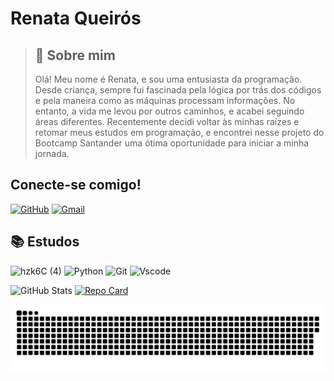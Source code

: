 # Renata Queirós

>## 🚀 Sobre mim
>Olá! Meu nome é Renata, e sou uma entusiasta da programação. Desde criança, sempre fui fascinada pela lógica por trás dos códigos e pela maneira como as máquinas processam informações. No entanto, a vida me levou por outros caminhos, e acabei seguindo áreas diferentes.
Recentemente decidi voltar às minhas raízes e retomar meus estudos em programação, e encontrei nesse projeto do Bootcamp Santander uma ótima oportunidade para iniciar a minha jornada. 

## Conecte-se comigo!

[![GitHub](https://img.shields.io/badge/GitHub-100000?style=for-the-badge&logo=github&logoColor=white)](https://github.com/RenataQueiros)    [![Gmail](https://img.shields.io/badge/Gmail-333333?style=for-the-badge&logo=gmail&logoColor=red)](mailto:renatinhauno20@gmail.com)
 
## 📚 Estudos 

![hzk6C (4)](https://github.com/RenataQueiros/repo-remoto/assets/114524338/97c58911-9e01-410e-8c38-056b7685c266)
 ![Python](https://img.shields.io/badge/python-3670A0?style=for-the-badge&logo=python&logoColor=ffdd54) 
 ![Git](https://img.shields.io/badge/GIT-E44C30?style=for-the-badge&logo=git&logoColor=white)
 ![Vscode](https://img.shields.io/badge/Vscode-007ACC?style=for-the-badge&logo=visual-studio-code&logoColor=white)

![GitHub Stats](https://github-readme-stats.vercel.app/api?username=RenataQueiros&theme=transparent&bg_color=000&border_color=30A3DC&show_icons=true&icon_color=30A3DC&title_color=E94D5F&text_color=FFF)
[![Repo Card](https://github-readme-stats.vercel.app/api/pin/?username=RenataQueiros&repo=dio-lab-open-source&bg_color=000&border_color=30A3DC&show_icons=true&icon_color=30A3DC&title_color=E94D5F&text_color=FFF)](https://github.com/RenataQueiros/dio-lab-open-source)


<picture>
  <source media="(prefers-color-scheme: dark)" srcset="https://raw.githubusercontent.com/RenataQueiros/RenataQueiros/output/github-contribution-grid-snake-dark.svg">
  <source media="(prefers-color-scheme: light)" srcset="https://raw.githubusercontent.com/RenataQueiros/RenataQueiros/output/github-contribution-grid-snake.svg">
  <img alt="github contribution grid snake animation" src="https://raw.githubusercontent.com/RenataQueiros/RenataQueiros/output/github-contribution-grid-snake.svg">
</picture>
